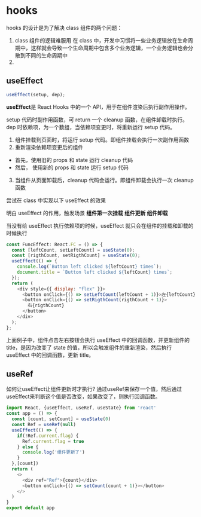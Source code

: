 # hooks

hooks 的设计是为了解决 class 组件的两个问题：

1. class 组件的逻辑难服用
   在 class 中，开发中习惯将一些业务逻辑放在生命周期中，这样就会导致一个生命周期中包含多个业务逻辑，一个业务逻辑也会分散到不同的生命周期中
2.

## useEffect

```javascript
useEffect(setup, dep);
```

**useEffect**是 React Hooks 中的一个 API，用于在组件渲染后执行副作用操作。

setup 代码时副作用函数，可 return 一个 cleanup 函数，在组件卸载时执行。
dep 时依赖项，为一个数组，当依赖项变更时，将重新运行 setup 代码。

1. 组件挂载到页面时，将运行 setup 代码。即组件挂载会执行一次副作用函数
2. 重新渲染依赖项变更后的组件

- 首先，使用旧的 props 和 state 运行 cleanup 代码
- 然后， 使用新的 props 和 state 运行 setup 代码

3. 当组件从页面卸载后，cleanup 代码会运行。即组件卸载会执行一次 cleanup 函数

尝试在 class 中实现以下 useEffect 的效果

明白 useEffect 的作用，触发场景 **组件第一次挂载** **组件更新** **组件卸载**

当没有给 useEffect 执行依赖项的时候，useEffect 就只会在组件的挂载和卸载的时候执行

```javascript
const FuncEffect: React.FC = () => {
  const [leftCount, setLeftCount] = useState(0);
  const [rigthCount, setRigthCount] = useState(0);
  useEffect(() => {
    console.log(`Button left clicked ${leftCount} times`);
    document.title = `Button left clicked ${leftCount} times`;
  });
  return (
    <div style={{ display: "flex" }}>
      <button onClick={() => setLeftCount(leftCount + 1)}>左{leftCount}</button>
      <button onClick={() => setRigthCount(rigthCount + 1)}>
        右{rigthCount}
      </button>
    </div>
  );
};
```

上面例子中，组件点击左右按钮会执行 useEffect 中的回调函数，并更新组件的 title，是因为改变了 state 的值，所以会触发组件的重新渲染，然后执行 useEffect 中的回调函数，更新 title。

## useRef

如何让useEffect让组件更新时才执行?
通过useRef来保存一个值，然后通过useEffect来判断这个值是否改变，如果改变了，则执行回调函数。

```javascript
import React, {useEffect, useRef, useState} from 'react'
const app = () => {
  const [count, setCount] = useState(0)
  const Ref = useRef(null)
  useEffect(() => {
    if(!Ref.current.flag) {
      Ref.current.flag = true
    } else {
      console.log('组件更新了')
    }
  },[count])
  return (
    <>
      <div ref="Ref">{count}</div>
      <button onClick={() => setCount(count + 1)}></button>
    </>
  )
}
export default app
```